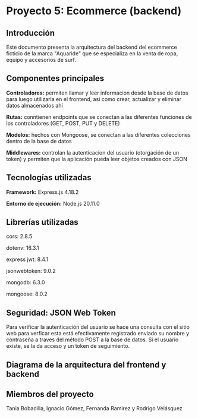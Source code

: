 # Proyecto 5: Ecommerce (backend)

## Introducción

Este documento presenta la arquitectura del backend del ecommerce ficticio de la marca "Aquaride" que se especializa en la venta de ropa, equipo y accesorios de surf.

## Componentes principales

**Controladores:** permiten llamar y leer informacion desde la base de datos para luego utilizarla en el frontend, asi como crear, actualizar y eliminar datos almacenados ahí

**Rutas:** conntienen endpoints que se conectan a las diferentes funciones de los controladores (GET, POST, PUT y DELETE)

**Modelos:** hechos con Mongoose, se conectan a las diferentes colecciones dentro de la base de datos

**Middlewares:** controlan la autenticacion del usuario (otorgación de un token) y permiten que la aplicación pueda leer objetos creados con JSON

## Tecnologías utilizadas

**Framework:** Express.js 4.18.2

**Entorno de ejecución:** Node.js 20.11.0

## Librerías utilizadas

cors: 2.8.5

dotenv: 16.3.1

express jwt: 8.4.1

jsonwebtoken: 9.0.2

mongodb: 6.3.0

mongoose: 8.0.2

## Seguridad: JSON Web Token

Para verificar la autenticación del usuario se hace una consulta con el sitio web para verficar esta está efectivamente registrado enviado su nombre y contraseña a traves del método POST a la base de datos. Si el usuario existe, se la da acceso y un token de seguimiento.

## Diagrama de la arquitectura del frontend y backend  



## Miembros del proyecto

Tania Bobadilla, Ignacio Gómez, Fernanda Ramirez y Rodrigo Velásquez

